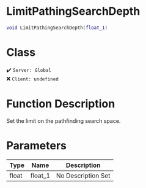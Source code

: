 # LimitPathingSearchDepth
```lua
void LimitPathingSearchDepth(float_1)
```
# Class
✔️ `Server: Global`  
❌ `Client: undefined`  

# Function Description
Set the limit on the pathfinding search space.
# Parameters
Type|Name|Description
--|--|--
float|float_1|No Description Set
